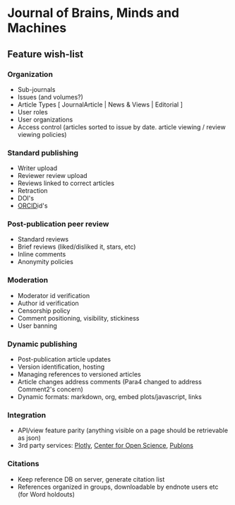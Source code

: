 Journal of Brains, Minds and Machines
=====================================

## Feature wish-list

### Organization

  - Sub-journals
  - Issues (and volumes?)
  - Article Types [ JournalArticle | News & Views | Editorial ]
  - User roles
  - User organizations
  - Access control (articles sorted to issue by date. article viewing / review viewing policies)

### Standard publishing

  - Writer upload
  - Reviewer review upload
  - Reviews linked to correct articles
  - Retraction
  - DOI's
  - [ORCID](http://orcid.org)id's

### Post-publication peer review

  - Standard reviews
  - Brief reviews (liked/disliked it, stars, etc)
  - Inline comments
  - Anonymity policies

### Moderation

  - Moderator id verification
  - Author id verification
  - Censorship policy
  - Comment positioning, visibility, stickiness
  - User banning

### Dynamic publishing

  - Post-publication article updates
  - Version identification, hosting
  - Managing references to versioned articles
  - Article changes address comments (Para4 changed to address Comment2's concern)
  - Dynamic formats: markdown, org, embed plots/javascript, links

### Integration

  - API/view feature parity (anything visible on a page should be retrievable as json)
  - 3rd party services: [Plotly](http://plot.ly), [Center for Open Science](http://cos.io), [Publons](publons.com)

### Citations

  - Keep reference DB on server, generate citation list
  - References organized in groups, downloadable by endnote users etc (for Word holdouts)
